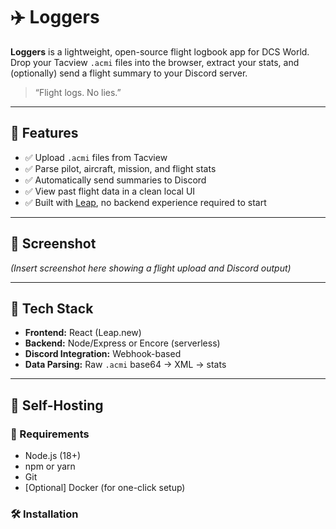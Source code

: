 # ✈️ Loggers

**Loggers** is a lightweight, open-source flight logbook app for DCS World.  
Drop your Tacview `.acmi` files into the browser, extract your stats, and (optionally) send a flight summary to your Discord server.

> “Flight logs. No lies.”

---

## 🚀 Features

- ✅ Upload `.acmi` files from Tacview
- ✅ Parse pilot, aircraft, mission, and flight stats
- ✅ Automatically send summaries to Discord
- ✅ View past flight data in a clean local UI
- ✅ Built with [Leap](https://leap.new), no backend experience required to start

---

## 📸 Screenshot

*(Insert screenshot here showing a flight upload and Discord output)*

---

## 🧰 Tech Stack

- **Frontend:** React (Leap.new)
- **Backend:** Node/Express or Encore (serverless)
- **Discord Integration:** Webhook-based
- **Data Parsing:** Raw `.acmi` base64 → XML → stats

---

## 💾 Self-Hosting

### 🔧 Requirements

- Node.js (18+)
- npm or yarn
- Git
- [Optional] Docker (for one-click setup)

### 🛠️ Installation

```ba
